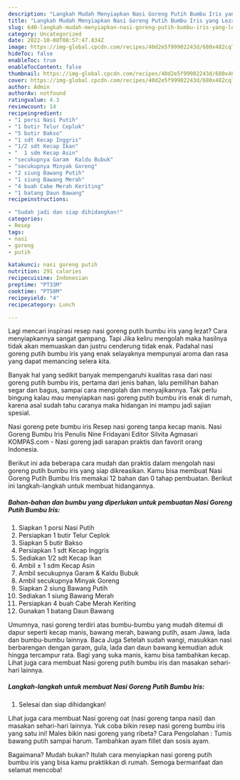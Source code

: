 ```yaml
---
description: "Langkah Mudah Menyiapkan Nasi Goreng Putih Bumbu Iris yang Lezat}"
title: "Langkah Mudah Menyiapkan Nasi Goreng Putih Bumbu Iris yang Lezat}"
slug: 640-langkah-mudah-menyiapkan-nasi-goreng-putih-bumbu-iris-yang-lezat
category: Uncategorized
date: 2022-10-08T08:57:47.834Z
image: https://img-global.cpcdn.com/recipes/40d2e5f99902243d/680x482cq70/nasi-goreng-putih-bumbu-iris-foto-resep-utama.jpg
hideToc: false
enableToc: true
enableTocContent: false
thumbnail: https://img-global.cpcdn.com/recipes/40d2e5f99902243d/680x482cq70/nasi-goreng-putih-bumbu-iris-foto-resep-utama.jpg
cover: https://img-global.cpcdn.com/recipes/40d2e5f99902243d/680x482cq70/nasi-goreng-putih-bumbu-iris-foto-resep-utama.jpg
author: Admin
authorAv: notfound
ratingvalue: 4.3
reviewcount: 14
recipeingredient:
- "1 porsi Nasi Putih"
- "1 butir Telur Ceplok"
- "5 butir Bakso"
- "1 sdt Kecap Inggris"
- "1/2 sdt Kecap Ikan"
- "  1 sdm Kecap Asin"
- "secukupnya Garam  Kaldu Bubuk"
- "secukupnya Minyak Goreng"
- "2 siung Bawang Putih"
- "1 siung Bawang Merah"
- "4 buah Cabe Merah Keriting"
- "1 batang Daun Bawang"
recipeinstructions:

- "Sudah jadi dan siap dihidangkan!"
categories:
- Resep
tags:
- nasi
- goreng
- putih

katakunci: nasi goreng putih 
nutrition: 291 calories
recipecuisine: Indonesian
preptime: "PT33M"
cooktime: "PT58M"
recipeyield: "4"
recipecategory: Lunch

---
```



Lagi mencari inspirasi resep nasi goreng putih bumbu iris yang lezat? Cara menyiapkannya sangat gampang. Tapi Jika keliru mengolah maka hasilnya tidak akan memuaskan dan justru cenderung tidak enak. Padahal nasi goreng putih bumbu iris yang enak selayaknya mempunyai aroma dan rasa yang dapat memancing selera kita.


Banyak hal yang sedikit banyak mempengaruhi kualitas rasa dari nasi goreng putih bumbu iris, pertama dari jenis bahan, lalu pemilihan bahan segar dan bagus, sampai cara mengolah dan menyajikannya. Tak perlu bingung kalau mau menyiapkan nasi goreng putih bumbu iris enak di rumah, karena asal sudah tahu caranya maka hidangan ini mampu jadi sajian spesial.

Nasi goreng pete bumbu iris Resep nasi goreng tanpa kecap manis. Nasi Goreng Bumbu Iris Penulis Nine Fridayani Editor Silvita Agmasari KOMPAS.com - Nasi goreng jadi sarapan praktis dan favorit orang Indonesia.


Berikut ini ada beberapa cara mudah dan praktis dalam mengolah nasi goreng putih bumbu iris yang siap dikreasikan. Kamu bisa membuat Nasi Goreng Putih Bumbu Iris memakai 12 bahan dan 0 tahap pembuatan. Berikut ini langkah-langkah untuk membuat hidangannya.

<!--inarticleads1-->

##### Bahan-bahan dan bumbu yang diperlukan untuk pembuatan Nasi Goreng Putih Bumbu Iris:

1. Siapkan 1 porsi Nasi Putih
1. Persiapkan 1 butir Telur Ceplok
1. Siapkan 5 butir Bakso
1. Persiapkan 1 sdt Kecap Inggris
1. Sediakan 1/2 sdt Kecap Ikan
1. Ambil  ± 1 sdm Kecap Asin
1. Ambil secukupnya Garam &amp; Kaldu Bubuk
1. Ambil secukupnya Minyak Goreng
1. Siapkan 2 siung Bawang Putih
1. Sediakan 1 siung Bawang Merah
1. Persiapkan 4 buah Cabe Merah Keriting
1. Gunakan 1 batang Daun Bawang


Umumnya, nasi goreng terdiri atas bumbu-bumbu yang mudah ditemui di dapur seperti kecap manis, bawang merah, bawang putih, asam Jawa, lada dan bumbu-bumbu lainnya. Baca Juga Setelah sudah wangi, masukkan nasi berbarengan dengan garam, gula, lada dan daun bawang kemudian aduk hingga tercampur rata. Bagi yang suka manis, kamu bisa tambahkan kecap. Lihat juga cara membuat Nasi goreng putih bumbu iris dan masakan sehari-hari lainnya. 

<!--inarticleads2-->

##### Langkah-langkah untuk membuat Nasi Goreng Putih Bumbu Iris:


1. Selesai dan siap dihidangkan!

Lihat juga cara membuat Nasi goreng oat (nasi goreng tanpa nasi) dan masakan sehari-hari lainnya. Yuk coba bikin resep nasi goreng bumbu iris yang satu ini! Males bikin nasi goreng yang ribeta? Cara Pengolahan : Tumis bawang putih sampai harum. Tambahkan ayam fillet dan sosis ayam. 

Bagaimana? Mudah bukan? Itulah cara menyiapkan nasi goreng putih bumbu iris yang bisa kamu praktikkan di rumah. Semoga bermanfaat dan selamat mencoba!
